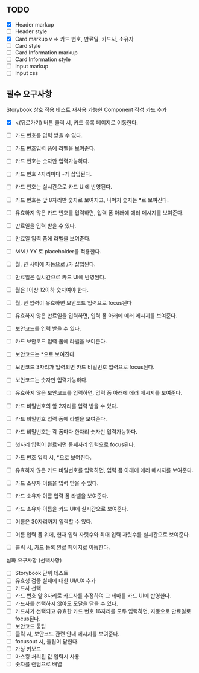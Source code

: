 ## TODO
- [x] Header markup
- [ ] Header style
- [x] Card markup v => 카드 번호, 만료일, 카드사, 소유자
- [ ] Card style
- [ ] Card Information markup 
- [ ] Card Information style
- [ ] Input markup
- [ ] Input css

## 필수 요구사항
Storybook 상호 작용 테스트
재사용 가능한 Component 작성
카드 추가
- [x] <(뒤로가기) 버튼 클릭 시, 카드 목록 페이지로 이동한다.

- [ ] 카드 번호를 입력 받을 수 있다.

- [ ] 카드 번호입력 폼에 라벨을 보여준다.
- [ ] 카드 번호는 숫자만 입력가능하다.
- [ ] 카드 번호 4자리마다 -가 삽입된다.
- [ ] 카드 번호는 실시간으로 카드 UI에 반영된다.
- [ ] 카드 번호는 앞 8자리만 숫자로 보여지고, 나머지 숫자는 *로 보여진다.
- [ ] 유효하지 않은 카드 번호를 입력하면, 입력 폼 아래에 에러 메시지를 보여준다.
- [ ] 만료일을 입력 받을 수 있다.

- [ ] 만료일 입력 폼에 라벨을 보여준다.
- [ ] MM / YY 로 placeholder를 적용한다.
- [ ] 월, 년 사이에 자동으로 /가 삽입된다.
- [ ] 만료일은 실시간으로 카드 UI에 반영된다.
- [ ] 월은 1이상 12이하 숫자여야 한다.
- [ ] 월, 년 입력이 유효하면 보안코드 입력으로 focus된다
- [ ] 유효하지 않은 만료일을 입력하면, 입력 폼 아래에 에러 메시지를 보여준다.
- [ ] 보안코드를 입력 받을 수 있다.

- [ ] 카드 보안코드 입력 폼에 라벨을 보여준다.
- [ ] 보안코드는 *으로 보여진다.
- [ ] 보안코드 3자리가 입력되면 카드 비밀번호 입력으로 focus된다.
- [ ] 보안코드는 숫자만 입력가능하다.
- [ ] 유효하지 않은 보안코드를 입력하면, 입력 폼 아래에 에러 메시지를 보여준다.
- [ ] 카드 비밀번호의 앞 2자리를 입력 받을 수 있다.

- [ ] 카드 비밀번호 입력 폼에 라벨을 보여준다.
- [ ] 카드 비밀번호는 각 폼마다 한자리 숫자만 입력가능하다.
- [ ] 첫자리 입력이 완료되면 둘째자리 입력으로 focus된다.
- [ ] 카드 번호 입력 시, *으로 보여진다.
- [ ] 유효하지 않은 카드 비밀번호를 입력하면, 입력 폼 아래에 에러 메시지를 보여준다.
- [ ] 카드 소유자 이름을 입력 받을 수 있다.

- [ ] 카드 소유자 이름 입력 폼 라벨을 보여준다.
- [ ] 카드 소유자 이름을 카드 UI에 실시간으로 보여준다.
- [ ] 이름은 30자리까지 입력할 수 있다.
- [ ] 이름 입력 폼 위에, 현재 입력 자릿수와 최대 입력 자릿수를 실시간으로 보여준다.
- [ ] 클릭 시, 카드 등록 완료 페이지로 이동한다.

심화 요구사항 (선택사항)
- [ ] Storybook 단위 테스트
- [ ] 유효성 검증 실패에 대한 UI/UX 추가
- [ ] 카드사 선택
- [ ] 카드 번호 앞 8자리로 카드사를 추정하여 그 테마를 카드 UI에 반영한다.
- [ ] 카드사를 선택하지 않아도 모달을 닫을 수 있다.
- [ ] 카드사가 선택되고 유효한 카드 번호 16자리를 모두 입력하면, 자동으로 만료일로 focus된다.
- [ ] 보안코드 툴팁
- [ ] 클릭 시, 보안코드 관련 안내 메시지를 보여준다.
- [ ] focusout 시, 툴팁이 닫힌다.
- [ ] 가상 키보드
- [ ] 마스킹 처리된 값 입력시 사용
- [ ] 숫자를 랜덤으로 배열
